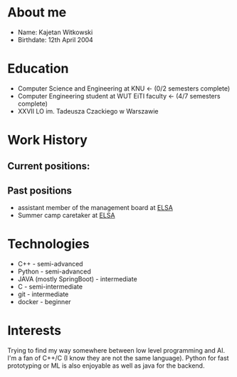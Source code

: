 # About me
 - Name: Kajetan Witkowski
 - Birthdate: 12th April 2004
# Education
 - Computer Science and Engineering at KNU <- (0/2 semesters complete)
 - Computer Engineering student at WUT EiTI faculty <- (4/7 semesters complete)
 - XXVII LO im. Tadeusza Czackiego w Warszawie
# Work History
## Current positions:
 
## Past positions
 - assistant member of the management board at <a href="">ELSA</a>
 - Summer camp caretaker at <a href="">ELSA</a>

# Technologies
 - C++ - semi-advanced
 - Python - semi-advanced
 - JAVA (mostly SpringBoot) - intermediate
 - C - semi-intermediate
 - git - intermediate
 - docker - beginner
# Interests
Trying to find my way somewhere between low level programming and AI. I'm a fan of C++/C (I know they are not the same language). Python for fast prototyping or ML is also enjoyable as well as java for the backend.
